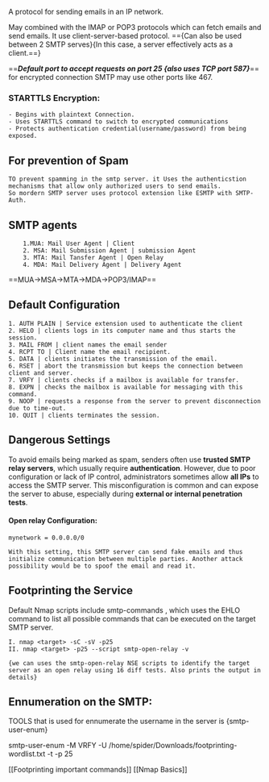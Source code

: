 


A protocol for sending emails in an IP network.

May combined with the IMAP or POP3 protocols which can fetch emails and send emails.
It use client-server-based protocol. =={Can also be used between 2 SMTP serves}{In this case, a server effectively acts as a client.==}

==***Default port to accept requests on port 25 {also uses TCP port 587}***==
for encrypted connection SMTP may use other ports like 467.
### STARTTLS Encryption:
	- Begins with plaintext Connection.
	- Uses STARTTLS command to switch to encrypted communications
	- Protects authentication credential(username/password) from being exposed.
	
## For prevention of Spam
	TO prevent spamming in the smtp server. it Uses the authenticstion mechanisms that allow only authorized users to send emails.
	So mordern SMTP server uses protocol extension like ESMTP with SMTP-Auth.

## SMTP agents
		1.MUA: Mail User Agent | Client 
		2. MSA: Mail Submission Agent | submission Agent
		3. MTA: Mail Tansfer Agent | Open Relay
		4. MDA: Mail Delivery Agent | Delivery Agent
		
==MUA->MSA->MTA->MDA->POP3/IMAP==
## Default Configuration

	1. AUTH PLAIN | Service extension used to authenticate the client
	2. HELO | clients logs in its computer name and thus starts the session.
	3. MAIL FROM | client names the email sender
	4. RCPT TO | Client name the email recipient.
	5. DATA | clients initiates the transmission of the email.
	6. RSET | abort the transmission but keeps the connection between client and server.
	7. VRFY | clients checks if a mailbox is available for transfer.
	8. EXPN | checks the mailbox is available for messaging with this command.
	9. NOOP | requests a response from the server to prevent disconnection due to time-out.
	10. QUIT | clients terminates the session.

## Dangerous Settings

To avoid emails being marked as spam, senders often use **trusted SMTP relay servers**, which usually require **authentication**. However, due to poor configuration or lack of IP control, administrators sometimes allow **all IPs** to access the SMTP server. This misconfiguration is common and can expose the server to abuse, especially during **external or internal penetration tests**.
#### Open relay Configuration:
	mynetwork = 0.0.0.0/0
	
	With this setting, this SMTP server can send fake emails and thus initialize communication between multiple parties. Another attack possibility would be to spoof the email and read it.

## Footprinting the Service 

Default Nmap scripts include smtp-commands , which uses the EHLO command to list all possible commands that can be executed on the target SMTP server.

	I. nmap <target> -sC -sV -p25
	II. nmap <target> -p25 --script smtp-open-relay -v
	
	{we can uses the smtp-open-relay NSE scripts to identify the target server as an open relay using 16 diff tests. Also prints the output in details} 

## Ennumeration on the SMTP:

TOOLS that is used for ennumerate the username in the server is {smtp-user-enum}

smtp-user-enum -M VRFY -U /home/spider/Downloads/footprinting-wordlist.txt -t <target> -p 25


[[Footprinting important commands]]
[[Nmap Basics]]
